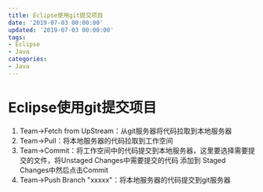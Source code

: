 ```yaml
---
title: Eclipse使用git提交项目
date: '2019-07-03 00:00:00'
updated: '2019-07-03 00:00:00'
tags:
- Eclipse
- Java
categories:
- Java
---
```

# Eclipse使用git提交项目

1. Team->Fetch from UpStream：从git服务器将代码拉取到本地服务器
2. Team->Pull：将本地服务器的代码拉取到工作空间
3. Team->Commit：将工作空间中的代码提交到本地服务器，这里要选择需要提交的文件，将Unstaged Changes中需要提交的代码 添加到 Staged Changes中然后点击Commit
4. Team->Push Branch "xxxxx"：将本地服务器的代码提交到git服务器
